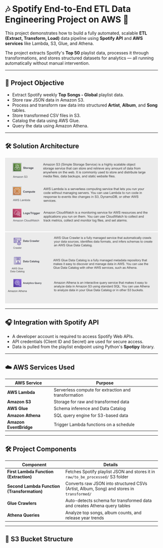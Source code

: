 # 🎶 Spotify End-to-End ETL Data Engineering Project on AWS 🚀

This project demonstrates how to build a fully automated, scalable **ETL (Extract, Transform, Load)** data pipeline using **Spotify API** and **AWS services** like Lambda, S3, Glue, and Athena.

The project extracts Spotify's **Top 50** playlist data, processes it through transformations, and stores structured datasets for analytics — all running automatically without manual intervention.

---

## 📌 Project Objective

- Extract Spotify weekly **Top Songs - Global** playlist data.
- Store raw JSON data in Amazon S3.
- Process and transform raw data into structured **Artist**, **Album**, and **Song** tables.
- Store transformed CSV files in S3.
- Catalog the data using AWS Glue.
- Query the data using Amazon Athena.

---

## 🛠️ Solution Architecture

![Solution Architecture](aws_services_used_1.png)
![Solution Architecture](aws_services_used_2.png)

---

## 🎧 Integration with Spotify API

- A developer account is required to access Spotify Web APIs.
- API credentials (Client ID and Secret) are used for secure access.
- Data is pulled from the playlist endpoint using Python's **Spotipy** library.

---

## ☁️ AWS Services Used

| AWS Service | Purpose |
|-------------|---------|
| **AWS Lambda** | Serverless compute for extraction and transformation |
| **Amazon S3** | Storage for raw and transformed data |
| **AWS Glue** | Schema inference and Data Catalog |
| **Amazon Athena** | SQL query engine for S3-based data |
| **Amazon EventBridge** | Trigger Lambda functions on a schedule |

---

## 🛠️ Project Components

| Component | Details |
|-----------|---------|
| **First Lambda Function (Extraction)** | Fetches Spotify playlist JSON and stores it in `raw/to_be_processed/` S3 folder |
| **Second Lambda Function (Transformation)** | Converts raw JSON into structured CSVs (Artist, Album, Song) and stores in `transformed/` |
| **Glue Crawlers** | Auto-detects schema for transformed data and creates Athena query tables |
| **Athena Queries** | Analyze top songs, album counts, and release year trends |

---

## 📂 S3 Bucket Structure
